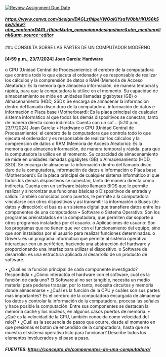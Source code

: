 [![Review Assignment Due Date](https://classroom.github.com/assets/deadline-readme-button-22041afd0340ce965d47ae6ef1cefeee28c7c493a6346c4f15d667ab976d596c.svg)](https://classroom.github.com/a/ZHlrD2sU)
##### https://www.canva.com/design/DAGLzfhIpeI/WOaKIYsa1V0bhHKUS6kSew/view?utm_content=DAGLzfhIpeI&utm_campaign=designshare&utm_medium=link&utm_source=editor
##c CONSULTA SOBRE LAS PARTES DE UN COMPUTADOR MODERNO
#### [4:59 p.m., 23/7/2024] Joan García: Hardware 
o	CPU (Unidad Central de Procesamiento): el cerebro de la computadora que controla todo lo que ejecuta el ordenador y es responsable de realizar los cálculos y la comprensión de datos
o	RAM (Memoria de Acceso Aleatorio): Es la memoria que almacena información, de manera temporal y rápida, para que la computadora la utilice en el momento. Su capacidad de almacenamiento se mide en unidades llamadas gigabytes (GB)
o	Almacenamiento (HDD, SSD): Se encarga de almacenar la información dentro del llamado disco duro de la computadora, información de datos e información
o	Placa base (Motherboard): Es la placa principal de cualquier sistema informático al que todos los demás dispositivos se conectan, tanto de manera directa como indirecta. Cuenta con un sof…
[5:10 p.m., 23/7/2024] Joan García: •	Hardware 
o	CPU (Unidad Central de Procesamiento): el cerebro de la computadora que controla todo lo que ejecuta el ordenador y es responsable de realizar los cálculos y la comprensión de datos
o	RAM (Memoria de Acceso Aleatorio): Es la memoria que almacena información, de manera temporal y rápida, para que la computadora la utilice en el momento. Su capacidad de almacenamiento se mide en unidades llamadas gigabytes (GB)
o	Almacenamiento (HDD, SSD): Se encarga de almacenar la información dentro del llamado disco duro de la computadora, información de datos e información
o	Placa base (Motherboard): Es la placa principal de cualquier sistema informático al que todos los demás dispositivos se conectan, tanto de manera directa como indirecta. Cuenta con un software básico llamado BIOS que le permite realizar y sincronizar sus funciones básicas
o	Dispositivos de entrada y salida: También conocidos como puertos, le permite a la computadora vincularse con otros dispositivos y así transmitir la información
o	Buses (de datos y dirección): el bus es un sistema digital que transfiere datos entre los componentes de una computadora
•	Software 
o	Sistema Operativo: Son los programas preinstalados en la computadora, que permiten dar soporte a otros programas instalados por el usuario.
o	Aplicaciones de usuario: Son los programas que no tienen que ver con el funcionamiento del equipo, sino que son instalados por el usuario para realizar funciones determinadas.
o	Drivers: es un programa informático que permite al sistema operativo interactuar con un periférico, haciendo una abstracción del hardware y proporcionando una interfaz para utilizar el dispositivo.
o	Software de desarrollo:  es una estructura aplicada al desarrollo de un producto de software.


•	¿Cuál es la función principal de cada componente investigado?
Respondida
•	¿Cómo interactúa el hardware con el software, cuál es la función de cada uno?
El Software al no ser tangible, necesita un medio material para poderse trabajar, por lo tanto, necesita circuitos y memoria donde almacenarse 
•	¿Cuál es la función de la CPU y cuáles son sus partes más importantes?
Es el cerebro de la computadora encargada de almacenar los datos y controlar la información de la computadora, procesa las señales y hace posible la computación. Entre sus componentes se destacan la memoria caché y los núcleos, en algunos casos puertos de memoria.
•	¿Qué es la velocidad de la CPU, también conocida como velocidad del reloj?
•	¿Cuál es la secuencia de pasos que ocurre, desde el momento en que presionas el botón de encendido de la computadora, hasta que se muestra el sistema operativo listo para funcionar? Describe todos los elementos involucrados y el paso a paso.




##### FUENTES: https://concepto.de/componentes-de-una-computadora/
